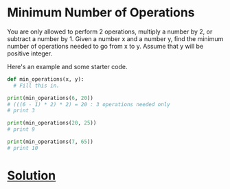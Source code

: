 # Minimum Number of Operations

You are only allowed to perform 2 operations, multiply a number by 2, or subtract a number by 1. Given a number x and a number y, find the minimum number of operations needed to go from x to y. Assume that y will be positive integer.

Here's an example and some starter code.

```python
def min_operations(x, y):
  # Fill this in.

print(min_operations(6, 20))
# (((6 - 1) * 2) * 2) = 20 : 3 operations needed only
# print 3

print(min_operations(20, 25))
# print 9

print(min_operations(7, 65))
# print 10
```

# [Solution](solution.md)